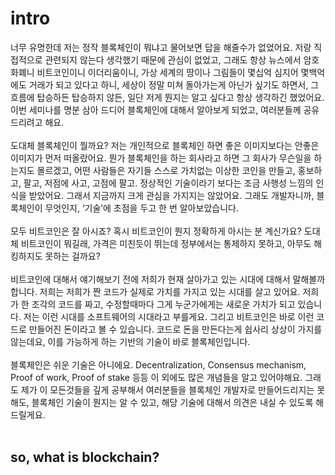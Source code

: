 # intro

너무 유명한데 저는 정작 블록체인이 뭐냐고 물어보면 답을 해줄수가 없었어요. 저랑 직접적으로 관련되지 않는다 생각했기 때문에 관심이 없었고, 그래도 항상 뉴스에서 암호화폐니 비트코인이니 이더리움이니, 가상 세계의 땅이나 그림들이 몇십억 심지어 몇백억에도 거래가 되고 있다고 하니, 세상이 정말 미쳐 돌아가는게 아닌가 싶기도 하면서, 그 흐름에 탑승하든 탑승하지 않든, 일단 저게 뭔지는 알고 싶다고 항상 생각하긴 했었어요. 이번 세미나를 명분 삼아 드디어 블록체인에 대해서 알아보게 되었고, 여러분들께 공유 드리려고 해요.
<br><br>
도대체 블록체인이 뭘까요? 저는 개인적으로 블록체인 하면 좋은 이미지보다는 안좋은 이미지가 먼저 떠올랐어요. 뭔가 블록체인을 하는 회사라고 하면 그 회사가 무슨일을 하는지도 몰르겠고, 어떤 사람들은 자기들 스스로 가치없는 이상한 코인을 만들고, 홍보하고, 팔고, 저점에 사고, 고점에 팔고. 정상적인 기술이라기 보다는 조금 사행성 느낌의 인식을 받았어요. 그래서 지금까지 크게 관심을 가지지는 않았어요. 그래도 개발자니까, 블록체인이 무엇인지, ‘기술’에 초점을 두고 한 번 알아보았습니다.
<br><br>
모두 비트코인은 잘 아시죠? 혹시 비트코인이 뭔지 정확하게 아시는 분 계신가요? 도대체 비트코인이 뭐길래, 가격은 미친듯이 뛰는데 정부에서는 통제하지 못하고, 아무도 해킹하지도 못하는 걸까요?
<br><br>
비트코인에 대해서 얘기해보기 전에 저희가 현재 살아가고 있는 시대에 대해서 말해볼까 합니다.
저희는 저희가 짠 코드가 실제로 가치를 가지고 있는 시대를 살고 있어요. 저희가 한 조각의 코드를 짜고, 수정할때마다 그게 누군가에게는 새로운 가치가 되고 있습니다. 저는 이런 시대를 소프트웨어의 시대라고 부를게요. 그리고 비트코인은 바로 이런 코드로 만들어진 돈이라고 볼 수 있습니다. 코드로 돈을 만든다는게 쉽사리 상상이 가지를 않는데요, 이를 가능하게 하는 기반의 기술이 바로 블록체인입니다.
<br><br>
블록체인은 쉬운 기술은 아니에요.
Decentralization, Consensus mechanism, Proof of work, Proof of stake 등등 이 외에도 많은 개념들을 알고 있어야해요. 그래도 제가 이 모든것들을 깊게 공부해서 여러분들을 블록체인 개발자로 만들어드리지는 못해도, 블록체인 기술이 뭔지는 알 수 있고, 해당 기술에 대해서 의견은 내실 수 있도록 해드릴게요.
<br><br>

## so, what is blockchain?

